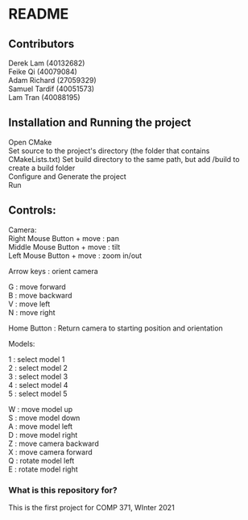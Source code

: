 # README #

## Contributors

Derek Lam (40132682)  
Feike Qi (40079084)  
Adam Richard (27059329)  
Samuel Tardif (40051573)  
Lam Tran (40088195)  

## Installation and Running the project

Open CMake  
Set source to the project's directory (the folder that contains CMakeLists.txt)
Set build directory to the same path, but add /build to create a build folder  
Configure and Generate the project  
Run  
  
## Controls:

Camera:  
Right Mouse Button + move : pan  
Middle Mouse Button + move : tilt  
Left Mouse Button + move : zoom in/out  
  
Arrow keys : orient camera  
  
G : move forward  
B : move backward  
V : move left  
N : move right  
  
Home Button : Return camera to starting position and orientation  
  
Models:  
  
1 : select model 1  
2 : select model 2  
3 : select model 3  
4 : select model 4  
5 : select model 5  
  
W : move model up  
S : move model down  
A : move model left  
D : move model right  
Z : move camera backward  
X : move camera forward  
Q : rotate model left  
E : rotate model right  

### What is this repository for? ###

This is the first project for COMP 371, WInter 2021

